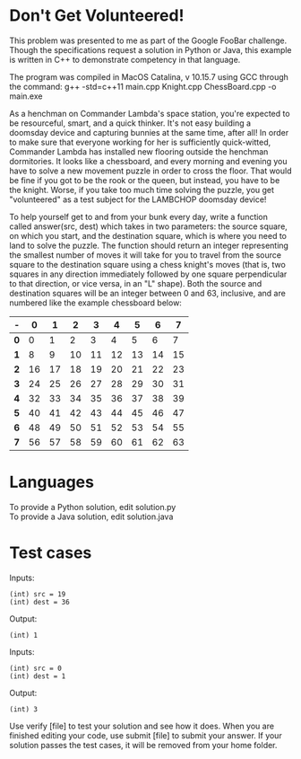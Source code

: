 Don't Get Volunteered!
======================


This problem was presented to me as part of the Google FooBar challenge.  Though the specifications request a solution in Python or Java, this example is written in C++ to demonstrate competency in that language.

The program was compiled in MacOS Catalina, v 10.15.7 using GCC through the command:
g++ -std=c++11 main.cpp Knight.cpp ChessBoard.cpp -o main.exe


As a henchman on Commander Lambda's space station, you're expected to be resourceful, smart, and a quick thinker. It's not easy building a doomsday device and capturing bunnies at the same time, after all! In order to make sure that everyone working for her is sufficiently quick-witted, Commander Lambda has installed new flooring outside the henchman dormitories. It looks like a chessboard, and every morning and evening you have to solve a new movement puzzle in order to cross the floor. That would be fine if you got to be the rook or the queen, but instead, you have to be the knight. Worse, if you take too much time solving the puzzle, you get "volunteered" as a test subject for the LAMBCHOP doomsday device!

To help yourself get to and from your bunk every day, write a function called answer(src, dest) which takes in two parameters: the source square, on which you start, and the destination square, which is where you need to land to solve the puzzle.  The function should return an integer representing the smallest number of moves it will take for you to travel from the source square to the destination square using a chess knight's moves (that is, two squares in any direction immediately followed by one square perpendicular to that direction, or vice versa, in an "L" shape).  Both the source and destination squares will be an integer between 0 and 63, inclusive, and are numbered like the example chessboard below:

| - | 0 | 1 | 2 | 3 | 4 | 5 | 6 | 7 |
|---|---|---|---|---|---|---|---|---|
| **0** | 0| 1| 2| 3| 4| 5| 6| 7|
| **1** | 8| 9|10|11|12|13|14|15|
| **2** |16|17|18|19|20|21|22|23|
| **3** |24|25|26|27|28|29|30|31|
| **4** |32|33|34|35|36|37|38|39|
| **5** |40|41|42|43|44|45|46|47|
| **6** |48|49|50|51|52|53|54|55|
| **7** |56|57|58|59|60|61|62|63|

Languages
=========

To provide a Python solution, edit solution.py  
To provide a Java solution, edit solution.java  

Test cases
==========

Inputs:

    (int) src = 19
    (int) dest = 36

Output:

    (int) 1

Inputs:

    (int) src = 0
    (int) dest = 1

Output:

    (int) 3

Use verify [file] to test your solution and see how it does. When you are finished editing your code, use submit [file] to submit your answer. If your solution passes the test cases, it will be removed from your home folder.


